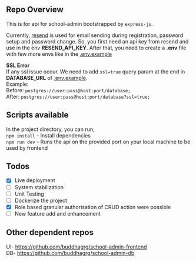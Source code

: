 ## Repo Overview

This is for api for school-admin bootstrapped by `express-js`.

Currently, [resend](https://resend.com/) is used for email sending during registration, password setup and password change. So, you first need an api key from resend and use in the env **RESEND_API_KEY**. After that, you need to create a **.env** file with few more envs like in the [.env.example](https://github.com/buddhagrg/school-admin-api/blob/master/.env.example)

**SSL Error**\
If any ssl issue occur. We need to add `ssl=true` query param at the end in **DATABASE_URL** of [.env.example](https://github.com/buddhagrg/school-admin-api/blob/master/.env.example).\
Example:\
Before: `postgres://user:pass@host:port/database;`\
After: `postgres://user:pass@host:port/database?ssl=true;`

## Scripts available

In the project directory, you can run; \
`npm install` - Install dependencies \
`npm run dev` - Runs the api on the provided port on your local machine to be used by frontend

## Todos

- [x] Live deployment
- [ ] System stabilization
- [ ] Unit Testing
- [ ] Dockerize the project
- [x] Role based granular authorisation of CRUD action were possible
- [ ] New feature add and enhancement

## Other dependent repos

UI- https://github.com/buddhagrg/school-admin-frontend \
DB- https://github.com/buddhagrg/school-admin-db
